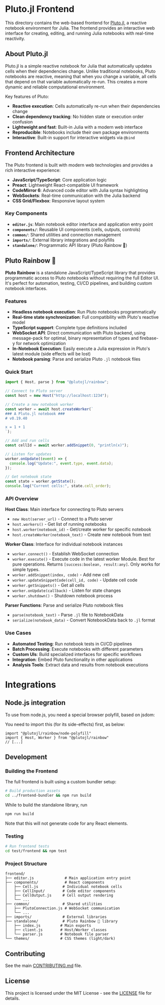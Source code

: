 # Pluto.jl Frontend

This directory contains the web-based frontend for [Pluto.jl](https://github.com/fonsp/Pluto.jl), a reactive notebook environment for Julia. The frontend provides an interactive web interface for creating, editing, and running Julia notebooks with real-time reactivity.

## About Pluto.jl

Pluto.jl is a simple reactive notebook for Julia that automatically updates cells when their dependencies change. Unlike traditional notebooks, Pluto notebooks are reactive, meaning that when you change a variable, all cells that depend on that variable automatically re-run. This creates a more dynamic and reliable computational environment.

Key features of Pluto:

- **Reactive execution**: Cells automatically re-run when their dependencies change
- **Clean dependency tracking**: No hidden state or execution order confusion
- **Lightweight and fast**: Built-in Julia with a modern web interface
- **Reproducible**: Notebooks include their own package environments
- **Interactive**: Built-in support for interactive widgets via `@bind`

## Frontend Architecture

The Pluto frontend is built with modern web technologies and provides a rich interactive experience:

- **JavaScript/TypeScript**: Core application logic
- **Preact**: Lightweight React-compatible UI framework
- **CodeMirror 6**: Advanced code editor with Julia syntax highlighting
- **WebSockets**: Real-time communication with the Julia backend
- **CSS Grid/Flexbox**: Responsive layout system

### Key Components

- **`editor.js`**: Main notebook editor interface and application entry point
- **`components/`**: Reusable UI components (cells, outputs, controls)
- **`common/`**: Shared utilities and connection management
- **`imports/`**: External library integrations and polyfills
- **`standalone/`**: Programmatic API library (Pluto Rainbow 🌈)

## Pluto Rainbow 🌈

**Pluto Rainbow** is a standalone JavaScript/TypeScript library that provides programmatic access to Pluto notebooks without requiring the full Editor UI. It's perfect for automation, testing, CI/CD pipelines, and building custom notebook interfaces.

### Features

- **Headless notebook execution**: Run Pluto notebooks programmatically
- **Real-time state synchronization**: Full compatibility with Pluto's reactive model
- **TypeScript support**: Complete type definitions included
- **WebSocket API**: Direct communication with Pluto backend, using message-pack for optimal, binary representation of types and firebase-y for network optimization
- **In-Notebook Execution**: Easily execute a Julia expression in Pluto's latest module (side effects will be lost)
- **Notebook parsing**: Parse and serialize Pluto `.jl` notebook files

### Quick Start

```javascript
import { Host, parse } from "@plutojl/rainbow";

// Connect to Pluto server
const host = new Host("http://localhost:1234");

// Create a new notebook worker
const worker = await host.createWorker(`
### A Pluto.jl notebook ###
# v0.19.40

x = 1 + 1
`);

// Add and run cells
const cellId = await worker.addSnippet(0, "println(x)");

// Listen for updates
worker.onUpdate((event) => {
  console.log("Update:", event.type, event.data);
});

// Get notebook state
const state = worker.getState();
console.log("Current cells:", state.cell_order);
```

### API Overview

**Host Class**: Main interface for connecting to Pluto servers

- `new Host(server_url)` - Connect to a Pluto server
- `host.workers()` - Get list of running notebooks
- `host.worker(notebook_id)` - Get/create worker for specific notebook
- `host.createWorker(notebook_text)` - Create new notebook from text

**Worker Class**: Interface for individual notebook instances

- `worker.connect()` - Establish WebSocket connection
- `worker.execute()` - Execute code in the latest worker Module. Best for pure operations. Returns `[success:boolean, result:any]`. Only works for simple types.
- `worker.addSnippet(index, code)` - Add new cell
- `worker.updateSnippetCode(cell_id, code)` - Update cell code
- `worker.getSnippets()` - Get all cells
- `worker.onUpdate(callback)` - Listen for state changes
- `worker.shutdown()` - Shutdown notebook process

**Parser Functions**: Parse and serialize Pluto notebook files

- `parse(notebook_text)` - Parse `.jl` file to NotebookData
- `serialize(notebook_data)` - Convert NotebookData back to `.jl` format

### Use Cases

- **Automated Testing**: Run notebook tests in CI/CD pipelines
- **Batch Processing**: Execute notebooks with different parameters
- **Custom UIs**: Build specialized interfaces for specific workflows
- **Integration**: Embed Pluto functionality in other applications
- **Analysis Tools**: Extract data and results from notebook executions

# Integrations

## Node.js integration

To use from node.js, you need a special browser polyfill, based on jsdom:

You need to import this (for its side-effects) first, as below:


```
import "@plutojl/rainbow/node-polyfill"
import { Host, Worker } from "@plutojl/rainbow"
// [...]
```


## Development

### Building the Frontend

The full frontend is built using a custom bundler setup:

```bash
# Build production assets
cd ../frontend-bundler && npm run build
```

While to build the standalone library, run

```bash
npm run build
```

Note that this will not generate code for any React elements.

### Testing

```bash
# Run frontend tests
cd test/frontend && npm test
```

### Project Structure

```
frontend/
├── editor.js              # Main application entry point
├── components/            # React components
│   ├── Cell.js           # Individual notebook cells
│   ├── CellInput/        # Code editor components
│   ├── CellOutput.js     # Cell output rendering
│   └── ...
├── common/               # Shared utilities
│   ├── PlutoConnection.js # WebSocket communication
│   └── ...
├── imports/              # External libraries
├── standalone/           # Pluto Rainbow 🌈 library
│   ├── index.js         # Main exports
│   ├── client.js        # Host/Worker classes
│   └── parser.js        # Notebook file parser
└── themes/              # CSS themes (light/dark)
```

## Contributing

See the main [CONTRIBUTING.md](../CONTRIBUTING.md) file.

## License

This project is licensed under the MIT License - see the [LICENSE](../LICENSE) file for details.
